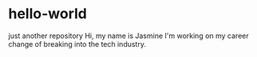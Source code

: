# hello-world
just another repository
Hi, my name is Jasmine I'm working on my career change of breaking into the tech industry. 
